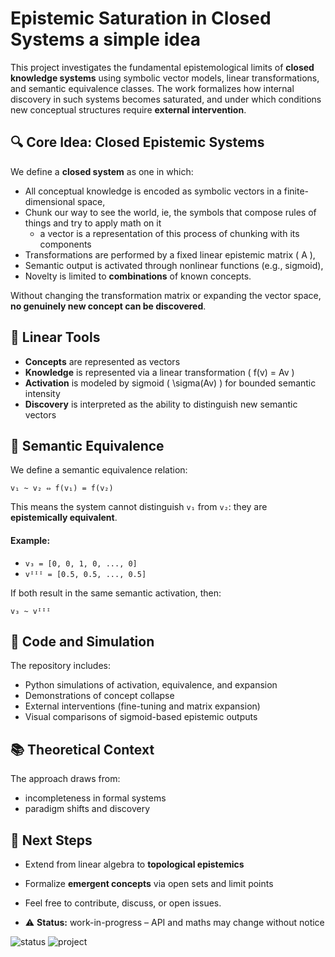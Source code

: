 # Epistemic Saturation in Closed Systems a simple idea

This project investigates the fundamental epistemological limits of **closed knowledge systems** using symbolic vector models, linear transformations, and semantic equivalence classes. The work formalizes how internal discovery in such systems becomes saturated, and under which conditions new conceptual structures require **external intervention**.

## 🔍 Core Idea: Closed Epistemic Systems

We define a **closed system** as one in which:
- All conceptual knowledge is encoded as symbolic vectors in a finite-dimensional space,
- Chunk our way to see the world, ie, the symbols that compose rules of things and try to apply math on it
    - a vector is a representation of this process of chunking with its components
- Transformations are performed by a fixed linear epistemic matrix \( A \),
- Semantic output is activated through nonlinear functions (e.g., sigmoid),
- Novelty is limited to **combinations** of known concepts.

Without changing the transformation matrix or expanding the vector space, **no genuinely new concept can be discovered**.

## 📐 Linear Tools

- **Concepts** are represented as vectors
- **Knowledge** is represented via a linear transformation \( f(v) = Av \)
- **Activation** is modeled by sigmoid \( \sigma(Av) \) for bounded semantic intensity
- **Discovery** is interpreted as the ability to distinguish new semantic vectors

## 🧠 Semantic Equivalence

We define a semantic equivalence relation:

`v₁ ~ v₂ ⇔ f(v₁) = f(v₂)`

This means the system cannot distinguish `v₁` from `v₂`: they are **epistemically equivalent**.

#### Example:
- `v₃ = [0, 0, 1, 0, ..., 0]`
- `vᴵᴵᴵ = [0.5, 0.5, ..., 0.5]`

If both result in the same semantic activation, then:

`v₃ ~ vᴵᴵᴵ`

## 🧪 Code and Simulation

The repository includes:
- Python simulations of activation, equivalence, and expansion
- Demonstrations of concept collapse
- External interventions (fine-tuning and matrix expansion)
- Visual comparisons of sigmoid-based epistemic outputs

## 📚 Theoretical Context

The approach draws from:
- incompleteness in formal systems
- paradigm shifts and discovery

## 📘 Next Steps

- Extend from linear algebra to **topological epistemics**
- Formalize **emergent concepts** via open sets and limit points

- Feel free to contribute, discuss, or open issues.
- ⚠️ **Status:** work-in-progress – API and maths may change without notice

![status](https://img.shields.io/badge/status-WIP-orange)
![project](https://img.shields.io/badge/type-student_project-lightgrey)

